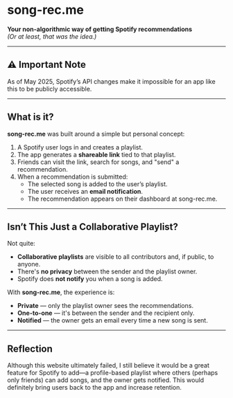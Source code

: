# song-rec.me

**Your non-algorithmic way of getting Spotify recommendations**  
_(Or at least, that was the idea.)_

---

## ⚠️ Important Note

As of May 2025, Spotify’s API changes make it impossible for an app like this to be publicly accessible.

---

## What is it?

**song-rec.me** was built around a simple but personal concept:

1. A Spotify user logs in and creates a playlist.
2. The app generates a **shareable link** tied to that playlist.
3. Friends can visit the link, search for songs, and "send" a recommendation.
4. When a recommendation is submitted:
   - The selected song is added to the user’s playlist.
   - The user receives an **email notification**.
   - The recommendation appears on their dashboard at song-rec.me.

---

## Isn’t This Just a Collaborative Playlist?

Not quite:

- **Collaborative playlists** are visible to all contributors and, if public, to anyone.
- There's **no privacy** between the sender and the playlist owner.
- Spotify does **not notify** you when a song is added.

With **song-rec.me**, the experience is:

- **Private** — only the playlist owner sees the recommendations.
- **One-to-one** — it's between the sender and the recipient only.
- **Notified** — the owner gets an email every time a new song is sent.

---

## Reflection

Although this website ultimately failed, I still believe it would be a great feature for Spotify to add—a profile-based playlist where others (perhaps only friends) can add songs, and the owner gets notified. This would definitely bring users back to the app and increase retention.
